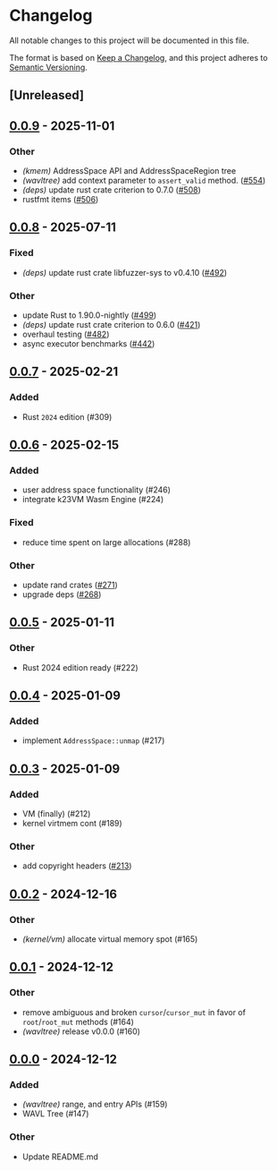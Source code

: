 # Changelog

All notable changes to this project will be documented in this file.

The format is based on [Keep a Changelog](https://keepachangelog.com/en/1.0.0/),
and this project adheres to [Semantic Versioning](https://semver.org/spec/v2.0.0.html).

## [Unreleased]

## [0.0.9](https://github.com/JonasKruckenberg/k23/compare/wavltree-v0.0.8...wavltree-v0.0.9) - 2025-11-01

### Other

- *(kmem)* AddressSpace API and AddressSpaceRegion tree
- *(wavltree)* add context parameter to `assert_valid` method. ([#554](https://github.com/JonasKruckenberg/k23/pull/554))
- *(deps)* update rust crate criterion to 0.7.0 ([#508](https://github.com/JonasKruckenberg/k23/pull/508))
- rustfmt  items ([#506](https://github.com/JonasKruckenberg/k23/pull/506))

## [0.0.8](https://github.com/JonasKruckenberg/k23/compare/v0.0.7...v0.0.8) - 2025-07-11

### Fixed

- *(deps)* update rust crate libfuzzer-sys to v0.4.10 ([#492](https://github.com/JonasKruckenberg/k23/pull/492))

### Other

- update Rust to 1.90.0-nightly ([#499](https://github.com/JonasKruckenberg/k23/pull/499))
- *(deps)* update rust crate criterion to 0.6.0 ([#421](https://github.com/JonasKruckenberg/k23/pull/421))
- overhaul testing ([#482](https://github.com/JonasKruckenberg/k23/pull/482))
- async executor benchmarks ([#442](https://github.com/JonasKruckenberg/k23/pull/442))

## [0.0.7](https://github.com/JonasKruckenberg/k23/compare/v0.0.6...v0.0.7) - 2025-02-21

### Added

- Rust `2024` edition (#309)

## [0.0.6](https://github.com/JonasKruckenberg/k23/compare/v0.0.5...v0.0.6) - 2025-02-15

### Added

- user address space functionality (#246)
- integrate k23VM Wasm Engine (#224)

### Fixed

- reduce time spent on large allocations (#288)

### Other

- update rand crates ([#271](https://github.com/JonasKruckenberg/k23/pull/271))
- upgrade deps ([#268](https://github.com/JonasKruckenberg/k23/pull/268))

## [0.0.5](https://github.com/JonasKruckenberg/k23/compare/v0.0.4...v0.0.5) - 2025-01-11

### Other

- Rust 2024 edition ready (#222)

## [0.0.4](https://github.com/JonasKruckenberg/k23/compare/v0.0.3...v0.0.4) - 2025-01-09

### Added

- implement `AddressSpace::unmap` (#217)

## [0.0.3](https://github.com/JonasKruckenberg/k23/compare/v0.0.2...v0.0.3) - 2025-01-09

### Added

- VM (finally) (#212)
- kernel virtmem cont (#189)

### Other

- add copyright headers ([#213](https://github.com/JonasKruckenberg/k23/pull/213))

## [0.0.2](https://github.com/JonasKruckenberg/k23/compare/v0.0.1...v0.0.2) - 2024-12-16

### Other

- *(kernel/vm)* allocate virtual memory spot (#165)

## [0.0.1](https://github.com/JonasKruckenberg/k23/compare/v0.0.0...v0.0.1) - 2024-12-12

### Other

- remove ambiguous and broken `cursor`/`cursor_mut` in favor of `root`/`root_mut` methods (#164)
- *(wavltree)* release v0.0.0 (#160)

## [0.0.0](https://github.com/JonasKruckenberg/k23/releases/tag/v0.0.0) - 2024-12-12

### Added

- *(wavltree)* range, and entry APIs (#159)
- WAVL Tree (#147)

### Other

- Update README.md
